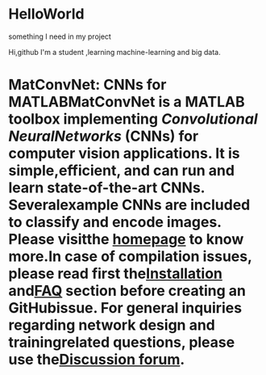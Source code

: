 # HelloWorld
something I need in my project

Hi,github
I'm a student ,learning machine-learning and big data.


# MatConvNet: CNNs for MATLAB**MatConvNet** is a MATLAB toolbox implementing *Convolutional NeuralNetworks* (CNNs) for computer vision applications. It is simple,efficient, and can run and learn state-of-the-art CNNs. Severalexample CNNs are included to classify and encode images. Please visitthe [homepage](http://www.vlfeat.org/matconvnet) to know more.In case of compilation issues, please read first the[Installation](http://www.vlfeat.org/matconvnet/install/) and[FAQ](http://www.vlfeat.org/matconvnet/faq/) section before creating an GitHubissue. For general inquiries regarding network design and trainingrelated questions, please use the[Discussion forum](https://groups.google.com/d/forum/matconvnet).
